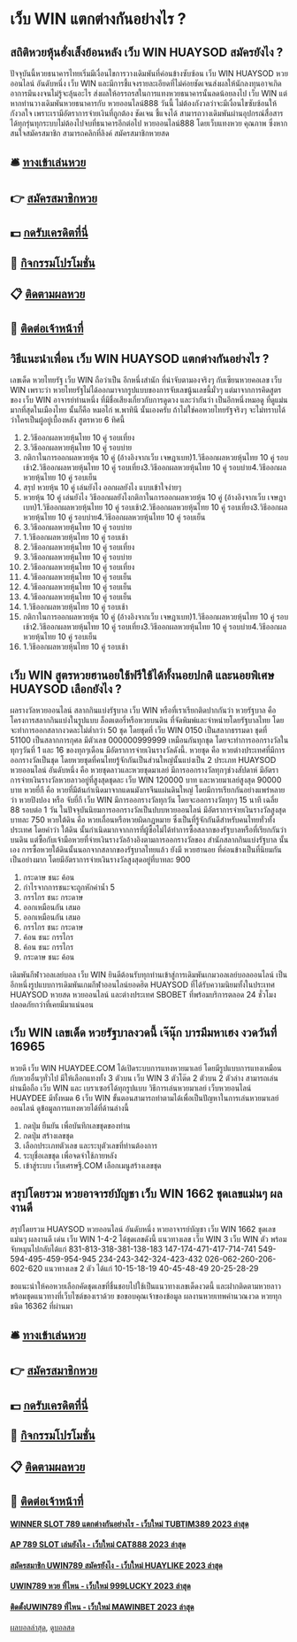 # เว็บ WIN แตกต่างกันอย่างไร ?
## สถิติหวยหุ้นฮั่งเส็งย้อนหลัง เว็บ WIN HUAYSOD สมัครยังไง ?
ปัจจุบันนี้หวยธนาคารไทยเริ่มมีเงื่อนไขการวางเดิมพันที่ค่อนข้างซับซ้อน เว็บ WIN HUAYSOD หวยออนไลน์ อันดับหนึ่ง เว็บ WIN และมีการชี้แจงรายละเอียดที่ไม่ค่อยชัดเจนส่งผลให้นักลงทุนอาจเกิดอาการมึนงงจนไม่รู้จะลุ้นอะไร ส่งผลให้อรรถรสในการแทงหวยธนาคารนั้นลดน้อยลงไป เว็บ WIN แต่หากท่านวางเดิมพันหวยธนาคารกับ หวยออนไลน์888 วันนี้ ไม่ต้องกังวลว่าจะมีเงื่อนไขซับซ้อนให้กังวลใจ เพราะเรามีอัตราการจ่ายเงินที่ถูกต้อง ชัดเจน ชี้แจงได้ สามารถวางเดิมพันผ่านอุปกรณ์สื่อสารได้ทุกรุ่นทุกระบบไม่ต้องไปจบที่ธนาคารอีกต่อไป
หวยออนไลน์888 โดยเว็บแทงหวย คุณภาพ ซึ่งหากสนใจสมัครสมาชิก สามารถคลิกที่ลิงค์ สมัครสมาชิกหวยสด

## 🛎 [ทางเข้าเล่นหวย](https://bit.ly/3BG5bNw)
## 👉 [สมัครสมาชิกหวย](https://bit.ly/3BG5bNw)
## 💵 [กดรับเครดิตที่นี่](https://bit.ly/3C3mvgS)
## 👑 [กิจกรรมโปรโมชั่น](https://bit.ly/3C3mvgS)
## 📋 [ติดตามผลหวย](https://bit.ly/3C3mvgS)
## 📱 [ติดต่อเจ้าหน้าที่](https://bit.ly/3C3mvgS)

## วิธีแนะนำเพื่อน เว็บ WIN HUAYSOD แตกต่างกันอย่างไร ?
เลขเด็ด หวยไทยรัฐ เว็บ WIN ถือว่าเป็น อีกหนึ่งสำนัก ที่น่าจับตามองจริงๆ กับเซียนหวยคอเลข เว็บ WIN เพราะว่า หวยไทยรัฐไม่ได้ออกมาจากรูปแบบของการจับเลขนู้นเลขนี้มั่วๆ แต่มาจากการคิดสูตรของ เว็บ WIN อาจารย์ท่านหนึ่ง ที่มีชื่อเสียงเกี่ยวกับการดูดวง และว่ากันว่า เป็นอีกหนึ่งหมอดู ที่ดูแม่นมากที่สุดในเมืองไทย นั้นก็คือ หมอไก่ พ.พาทินี นั้นเองครับ ถ้าไม่ใช่คอหวยไทยรัฐจริงๆ จะไม่ทราบได้ว่าใครเป็นผู้อยู่เบื้องหลัง สูตรหวย 6 ทิศนี้
1. 2.วิธีออกผลหวยหุ้นไทย 10 คู่ รอบเที่ยง
2. 3.วิธีออกผลหวยหุ้นไทย 10 คู่ รอบบ่าย
3. กติกาในการออกผลหวยหุ้น 10 คู่ (อ้างอิงจากเว็บ เจษฎาเบท)1.วิธีออกผลหวยหุ้นไทย 10 คู่ รอบเช้า2.วิธีออกผลหวยหุ้นไทย 10 คู่ รอบเที่ยง3.วิธีออกผลหวยหุ้นไทย 10 คู่ รอบบ่าย4.วิธีออกผลหวยหุ้นไทย 10 คู่ รอบเย็น
4. สรุป หวยหุ้น 10 คู่ เล่นยังไง ออกผลยังไง แบบเข้าใจง่ายๆ
5. หวยหุ้น 10 คู่ เล่นยังไง วิธีออกผลยังไงกติกาในการออกผลหวยหุ้น 10 คู่ (อ้างอิงจากเว็บ เจษฎาเบท)1.วิธีออกผลหวยหุ้นไทย 10 คู่ รอบเช้า2.วิธีออกผลหวยหุ้นไทย 10 คู่ รอบเที่ยง3.วิธีออกผลหวยหุ้นไทย 10 คู่ รอบบ่าย4.วิธีออกผลหวยหุ้นไทย 10 คู่ รอบเย็น
6. 3.วิธีออกผลหวยหุ้นไทย 10 คู่ รอบบ่าย
7. 1.วิธีออกผลหวยหุ้นไทย 10 คู่ รอบเช้า
8. 2.วิธีออกผลหวยหุ้นไทย 10 คู่ รอบเที่ยง
9. 3.วิธีออกผลหวยหุ้นไทย 10 คู่ รอบบ่าย
10. 2.วิธีออกผลหวยหุ้นไทย 10 คู่ รอบเที่ยง
11. 4.วิธีออกผลหวยหุ้นไทย 10 คู่ รอบเย็น
12. 4.วิธีออกผลหวยหุ้นไทย 10 คู่ รอบเย็น
13. 4.วิธีออกผลหวยหุ้นไทย 10 คู่ รอบเย็น
14. 1.วิธีออกผลหวยหุ้นไทย 10 คู่ รอบเช้า
15. กติกาในการออกผลหวยหุ้น 10 คู่ (อ้างอิงจากเว็บ เจษฎาเบท)1.วิธีออกผลหวยหุ้นไทย 10 คู่ รอบเช้า2.วิธีออกผลหวยหุ้นไทย 10 คู่ รอบเที่ยง3.วิธีออกผลหวยหุ้นไทย 10 คู่ รอบบ่าย4.วิธีออกผลหวยหุ้นไทย 10 คู่ รอบเย็น
16. 1.วิธีออกผลหวยหุ้นไทย 10 คู่ รอบเช้า

## เว็บ WIN สูตรหวยฮานอยใช้ฟรีใช้ได้ทั้งนอยปกติ และนอยพิเศษ HUAYSOD เลือกยังไง ?
ผลรางวัลหวยออนไลน์
สลากกินแบ่งรัฐบาล เว็บ WIN หรือที่เราเรียกติดปากกันว่า หวยรัฐบาล คือ โครงการสลากกินแบ่งในรูปแบบ ล็อตเตอรี่หรือหวยบนดิน ที่จัดพิมพ์และจำหน่ายโดยรัฐบาลไทย โดยจะทำการออกสลากงวดละไม่ต่ำกว่า 50 ชุด โดยชุดที่ เว็บ WIN 0150 เป็นสลากธรรมดา ชุดที่ 51100 เป็นสลากการกุศล มีตัวเลข 000000999999 เหมือนกันทุกชุด โดยจะทำการออกรางวัลในทุกๆวันที่ 1 และ 16 ของทุกๆเดือน มีอัตราการจ่ายเงินรางวัลดังนี้.
หวยชุด คือ หวยต่างประเทศที่มีการออกรางวัลเป็นชุด โดยหวยชุดที่คนไทยรู้จักกันเป็นส่วนใหญ่นั้นแบ่งเป็น 2 ประเภท HUAYSOD หวยออนไลน์ อันดับหนึ่ง คือ หวยชุดลาวและหวยชุดมาเลย์ มีการออกรางวัลทุกๆช่วงสัปดาห์ มีอัตราการจ่ายเงินรางวัลหวยลาวอยู่ที่สูงสุดชุดละ เว็บ WIN 120000 บาท และหวยมาเลย์สูงสุด 90000 บาท
หวยยี่กี คือ หวยที่มีต้นกำเนิดมาจากแดนมังกรจีนแผ่นดินใหญ่ โดยมีการเรียกกันอย่างแพร่หลายว่า หวยปิงปอง หรือ จับยี่กี เว็บ WIN มีการออกรางวัลทุกวัน โดยจะออกรางวัลทุกๆ 15 นาที เฉลี่ย 88 รอบต่อ 1 วัน ในปัจจุบันนิยมการออกรางวัลเป็นปบบหวยออนไลน์ มีอัตราการจ่ายเงินรางวัลสูงสุด บาทละ 750
หวยใต้ดิน คือ หวยเถื่อนหรือหวยผิดกฎหมาย ซึ่งเป็นที่รู้จักกันดีสำหรับคนไทยทั่วทั้งประเทศ โดยคำว่า ใต้ดิน นั้นกำเนิดมากจากการที่ผู้ซื้อไม่ได้ทำการซื้อสลากของรัฐบาลหรือที่เรียกกันว่าบนดิน แต่ซื้อกับเจ้ามือหวยที่จ่ายเงินรางวัลอ้างอิงตามการออกรางวัลของ สำนักสลากกินแบ่งรัฐบาล นั้นเอง การซื้อหวยใต้ดินนั้นนอกจากสลากของรัฐบาลไทยแล้ว ยังมี หวยฮานอย ที่ค่อนข้างเป็นที่นิยมกันเป็นอย่างมาก โดยมีอัตราการจ่ายเงินรางวัลสูงสุดอยู่ที่บาทละ 900
1. กระดาษ ชนะ ค้อน
2. กำไรจากการชนะจะถูกหักค่าน้ำ 5
3. กรรไกร ชนะ กระดาษ
4. ออกเหมือนกัน เสมอ
5. ออกเหมือนกัน เสมอ
6. กรรไกร ชนะ กระดาษ
7. ค้อน ชนะ กรรไกร
8. ค้อน ชนะ กรรไกร
9. กระดาษ ชนะ ค้อน

เดิมพันกีฬาวอลเลย์บอล เว็บ WIN ยินดีต้อนรับทุกท่านเข้าสู่การเดิมพันเกมวอลเลย์บอลออนไลน์ เป็นอีกหนึ่งรูปแบบการเดิมพันเกมกีฬาออนไลน์ยอดฮิต HUAYSOD ที่ได้รับความนิยมทั้งในประเทศ HUAYSOD หวยสด หวยออนไลน์ และต่างประเทศ SBOBET ที่พร้อมบริการตลอด 24 ชั่วโมง ปลอดภัยกว่าที่เคยมีมาแน่นอน

## เว็บ WIN เลขเด็ด หวยรัฐบาลงวดนี้ เจ๊นุ๊ก บารมีมหาเฮง งวดวันที่ 16965
หวยดี เว็บ WIN HUAYDEE.COM ได้เปิดระบบการแทงหวยมาเลย์ โดยมีรูปแบบการแทงเหมือนกับหวยอื่นๆทั่วไป มีให้เลือกแทงทั้ง 3 ตัวบน เว็บ WIN 3 ตัวโต๊ด 2 ตัวบน 2 ตัวล่าง สามารถเล่นผ่านมือถือ เว็บ WIN และ เบราเซอร์ได้ทุกรูปแบบ วิธีการเล่นหวยมาเลย์ เว็บหวยอนไลน์ HUAYDEE มีทั้งหมด 6 เว็บ WIN ขั้นตอนสามารถทำตามได้เพื่อเป็นปัญหาในการเล่นหวยมาเลย์ออนไลน์ ดูข้อมูลการแทงหวยได้ที่ด้านล่างนี้
1. กดปุ่ม ยืนยัน เพื่อบันทึกเลขชุดของท่าน
2. กดปุ่ม สร้างเลขชุด
3. เลือกประเภทตัวเลข และระบุตัวเลขที่ท่านต้องการ
4. ระบุชื่อเลขชุด เพื่อจดจำใช้ภายหลัง
5. เข้าสู่ระบบ เว็บเศรษฐี.COM เลือกเมนูสร้างเลขชุด

## สรุปโดยรวม หวยอาจารย์บัญชา เว็บ WIN 1662 ชุดเลขแม่นๆ ผลงานดี
สรุปโดยรวม HUAYSOD หวยออนไลน์ อันดับหนึ่ง หวยอาจารย์บัญชา เว็บ WIN 1662 ชุดเลขแม่นๆ ผลงานดี เด่น เว็บ WIN 1-4-2 ได้ชุดเลขดังนี้
แนวทางเลข เว็บ WIN 3 เว็บ WIN ตัว พร้อมจับหมุนไปกลับได้แก่
831-813-318-381-138-183
147-174-471-417-714-741
549-594-495-459-954-945
234-243-342-324-423-432
026-062-260-206-602-620
แนวทางเลข 2 ตัว ได้แก่
10-15-18-19
40-45-48-49
20-25-28-29

ขอแนะนำให้คอหวยเลือกคัดชุดเลขที่ชื่นชอบไปใช้เป็นแนวทางเลขเด็ดงวดนี้ และฝากติดตามหวยลาว พร้อมชุดแนวทางที่เว็บไซต์ของเราด้วย
ขอขอบคุณเจ้าของข้อมูล
ผลงานหวยเทพคำนวณงวด หวยทุกชนิด 16362 ที่ผ่านมา

## 🛎 [ทางเข้าเล่นหวย](https://bit.ly/3BG5bNw)
## 👉 [สมัครสมาชิกหวย](https://bit.ly/3BG5bNw)
## 💵 [กดรับเครดิตที่นี่](https://bit.ly/3C3mvgS)
## 👑 [กิจกรรมโปรโมชั่น](https://bit.ly/3C3mvgS)
## 📋 [ติดตามผลหวย](https://bit.ly/3C3mvgS)
## 📱 [ติดต่อเจ้าหน้าที่](https://bit.ly/3C3mvgS)

#### [WINNER SLOT 789 แตกต่างกันอย่างไร - เว็บใหม่ TUBTIM389 2023 ล่าสุด](https://atom.io/themes/winner%20slot%20789%20แตกต่างกันอย่างไร%20-%20เว็บใหม่%20tubtim389%202023%20ล่าสุด)
#### [AP 789 SLOT เล่นยังไง - เว็บใหม่ CAT888 2023 ล่าสุด](https://atom.io/themes/ap%20789%20slot%20เล่นยังไง%20-%20เว็บใหม่%20cat888%202023%20ล่าสุด)
#### [สมัครสมาชิก UWIN789 สมัครยังไง - เว็บใหม่ HUAYLIKE 2023 ล่าสุด](https://atom.io/themes/สมัครสมาชิก%20uwin789%20สมัครยังไง%20-%20เว็บใหม่%20huaylike%202023%20ล่าสุด)
#### [UWIN789 หวย ที่ไหน - เว็บใหม่ 999LUCKY 2023 ล่าสุด](https://atom.io/themes/uwin789%20หวย%20ที่ไหน%20-%20เว็บใหม่%20999lucky%202023%20ล่าสุด)
#### [ติดตั้งUWIN789 ที่ไหน - เว็บใหม่ MAWINBET 2023 ล่าสุด](https://atom.io/themes/ติดตั้งuwin789%20ที่ไหน%20-%20เว็บใหม่%20mawinbet%202023%20ล่าสุด)

[ผลบอลล่าสุด](https://siamsport.tv "ผลบอลล่าสุด"), [ดูบอลสด](https://siamsport.tv/ดูบอลสด "ดูบอลสด")
